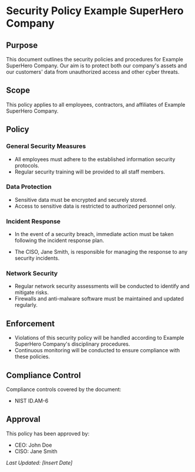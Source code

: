# Security Policy Example SuperHero Company

## Purpose

This document outlines the security policies and procedures for Example SuperHero Company. Our aim is to protect both our company's assets and our customers' data from unauthorized access and other cyber threats.


## Scope

This policy applies to all employees, contractors, and affiliates of Example SuperHero Company.

## Policy

### General Security Measures

- All employees must adhere to the established information security protocols.
- Regular security training will be provided to all staff members.

### Data Protection

- Sensitive data must be encrypted and securely stored.
- Access to sensitive data is restricted to authorized personnel only.

### Incident Response

- In the event of a security breach, immediate action must be taken following the incident response plan.

- The CISO, Jane Smith, is responsible for managing the response to any security incidents.


### Network Security

- Regular network security assessments will be conducted to identify and mitigate risks.
- Firewalls and anti-malware software must be maintained and updated regularly.

## Enforcement

- Violations of this security policy will be handled according to Example SuperHero Company's disciplinary procedures.
- Continuous monitoring will be conducted to ensure compliance with these policies.

## Compliance Control

Compliance controls covered by the document:
- NIST ID.AM-6

## Approval

This policy has been approved by:

- CEO: John Doe
- CISO: Jane Smith

_Last Updated: [Insert Date]_
